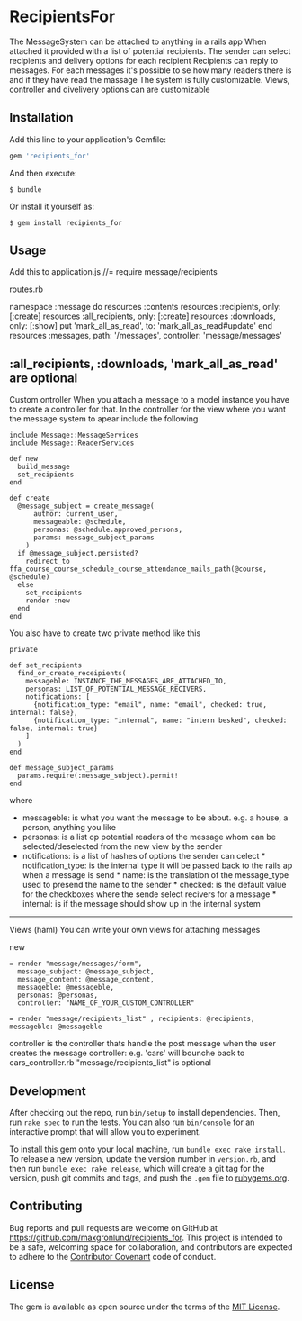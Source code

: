 # RecipientsFor

The MessageSystem can be attached to anything in a rails app
When attached it provided with a list of potential recipients.
The sender can select recipients and delivery options for each recipient
Recipients can reply to messages.
For each messages it's possible to se how many readers there is and if they have read the massage
The system is fully customizable. Views, controller and divelivery options can are customizable

## Installation

Add this line to your application's Gemfile:

```ruby
gem 'recipients_for'
```

And then execute:

    $ bundle

Or install it yourself as:

    $ gem install recipients_for

## Usage

Add this to application.js
    //= require message/recipients

routes.rb

namespace :message do
  resources :contents
  resources :recipients, only: [:create]
  resources :all_recipients, only: [:create]
  resources :downloads, only: [:show]
  put 'mark_all_as_read', to: 'mark_all_as_read#update'
end
resources :messages, path: '/messages', controller: 'message/messages'

:all_recipients, :downloads, 'mark_all_as_read' are optional
-----------------------------------------
Custom ontroller
When you attach a message to a model instance you have to create a controller for that.
In the controller for the view where you want the message system to apear
include the following


    include Message::MessageServices
    include Message::ReaderServices

    def new
      build_message
      set_recipients
    end

    def create
      @message_subject = create_message(
          author: current_user,
          messageable: @schedule,
          personas: @schedule.approved_persons,
          params: message_subject_params
        )
      if @message_subject.persisted?
        redirect_to ffa_course_course_schedule_course_attendance_mails_path(@course, @schedule)
      else
        set_recipients
        render :new
      end
    end


You also have to create two private method like this

    private

    def set_recipients
      find_or_create_receipients(
        messageble: INSTANCE_THE_MESSAGES_ARE_ATTACHED_TO,
        personas: LIST_OF_POTENTIAL_MESSAGE_RECIVERS,
        notifications: [
          {notification_type: "email", name: "email", checked: true, internal: false},
          {notification_type: "internal", name: "intern besked", checked: false, internal: true}
        ]
      )
    end

    def message_subject_params
      params.require(:message_subject).permit!
    end

where
*   messageble: is what you want the message to be about. e.g. a house, a person, anything you like
*   personas: is a list op potential readers of the message whom can be selected/deselected from the new view by the sender
*   notifications: is a list of hashes of options the sender can celect
        * notification_type: is the internal type it will be passed back to the rails ap when a message is send
        * name: is the translation of the message_type used to presend the name to the sender
        * checked: is the default value for the checkboxes where the sende select recivers for a message
        * internal: is if the message should show up in the internal system





-----------------------------------------
Views (haml)
You can write your own views for attaching messages

new

    = render "message/messages/form",
      message_subject: @message_subject,
      message_content: @message_content,
      messageble: @messageble,
      personas: @personas,
      controller: "NAME_OF_YOUR_CUSTOM_CONTROLLER"

    = render "message/recipients_list" , recipients: @recipients, messageble: @messageble


controller is the controller thats handle the post message when the user creates the message
controller: e.g. 'cars' will bounche back to cars_controller.rb
"message/recipients_list" is optional



## Development

After checking out the repo, run `bin/setup` to install dependencies. Then, run `rake spec` to run the tests. You can also run `bin/console` for an interactive prompt that will allow you to experiment.

To install this gem onto your local machine, run `bundle exec rake install`. To release a new version, update the version number in `version.rb`, and then run `bundle exec rake release`, which will create a git tag for the version, push git commits and tags, and push the `.gem` file to [rubygems.org](https://rubygems.org).

## Contributing

Bug reports and pull requests are welcome on GitHub at https://github.com/maxgronlund/recipients_for. This project is intended to be a safe, welcoming space for collaboration, and contributors are expected to adhere to the [Contributor Covenant](http://contributor-covenant.org) code of conduct.


## License

The gem is available as open source under the terms of the [MIT License](http://opensource.org/licenses/MIT).

